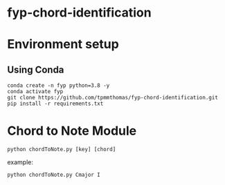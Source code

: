 # fyp-chord-identification

# Environment setup

## Using Conda
```
conda create -n fyp python=3.8 -y
conda activate fyp
git clone https://github.com/tpmmthomas/fyp-chord-identification.git
pip install -r requirements.txt
```

# Chord to Note Module
```
python chordToNote.py [key] [chord]
```  
example:   
```
python chordToNote.py Cmajor I
```
